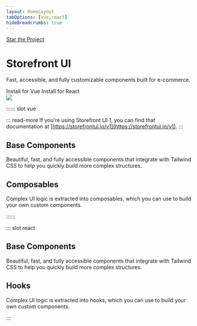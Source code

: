 ```yaml
---
layout: HomeLayout
tabOptions: [vue,react]
hideBreadcrumbs: true
---
```


<div class="grid grid-cols-2 custom-block mt-16 gap-8">
  <div class="col-span-2 lg:col-span-1 flex justify-center flex-col order-2 lg:order-1">
    <div class="flex flex-wrap mb-2">
        <!-- Place this tag where you want the button to render. -->
        <a class="github-button" href="https://github.com/vuestorefront/storefront-ui" data-icon="octicon-star" data-size="large" data-show-count="true" aria-label="Star buttons/github-buttons on GitHub">Star the Project</a>
    </div>
    <h1 class="text-5xl font-extrabold mt-4">Storefront UI</h1>
    <p class="text-xl mt-4">Fast, accessible, and fully customizable components built for e-commerce.</p>
    <div class="mt-8 flex items-center">
      <RouterLink to="/vue/getting-started.html" class=" px-4  py-2 rounded-lg  font-medium bg-green text-white  flex items-center filter hover:brightness-110 transition-all">
        Install for Vue
        <iconify-icon icon="mingcute:arrow-right-fill" height="14px" class="ml-2"/>
      </RouterLink>
      <RouterLink to="/react/getting-started.html" class=" px-4  py-2 rounded-lg  font-medium bg-react ml-2 text-black text-opacity-80 flex items-center filter hover:brightness-110 transition-all">
        Install for React
        <iconify-icon icon="mingcute:arrow-right-fill" height="14px" class="ml-1"/>
      </RouterLink>
    </div>
  </div>
  <div class="col-span-2 lg:col-span-1 order-1 lg:order-2">
    <img src='./assets/sfui-hero.png' class=' mx-auto max-w-xs sm:max-w-md'/>
  </div>
</div>

:::::: slot vue

::: read-more
If you're using Storefront UI 1, you can find that documentation at [https://storefrontui.io/v1](https://storefrontui.io/v1).
:::

## Base Components

Beautiful, fast, and fully accessible components that integrate with Tailwind CSS to help you quickly build more complex structures.

<ComponentList framework="vue" type="components" hide-description />

## Composables 

Complex UI logic is extracted into composables, which you can use to build your own custom components.

<ComponentList framework="vue" type="hooks" hide-thumbnail  />


::::::

::: slot react

## Base Components

Beautiful, fast, and fully accessible components that integrate with Tailwind CSS to help you quickly build more complex structures.

<ComponentList framework="react" type="components" hide-description />

## Hooks

Complex UI logic is extracted into hooks, which you can use to build your own custom components.

<ComponentList framework="react" type="hooks" hide-thumbnail/>

:::